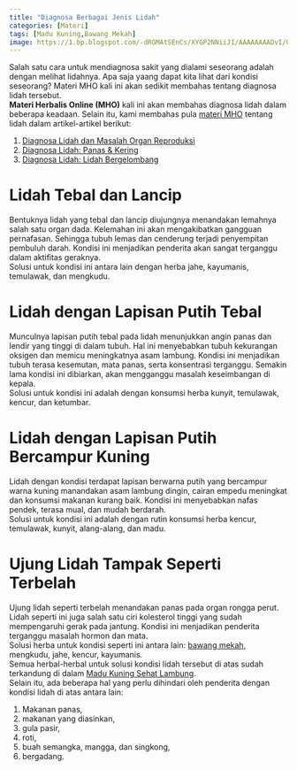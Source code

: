 ```yaml
---
title: "Diagnosa Berbagai Jenis Lidah"
categories: [Materi]
tags: [Madu Kuning,Bawang Mekah]
image: https://1.bp.blogspot.com/-dRGMAtSEnCs/XYGP2NNiiJI/AAAAAAAADvI/GkXE953sq0Q3cV0UJVokrnwJkSLPQb-AwCKgBGAsYHg/s1600/201909-mho-diagnosa-lidah.png
---
```


<div class="paraph">Salah satu cara untuk mendiagnosa sakit yang dialami seseorang adalah dengan melihat lidahnya. Apa saja yaang dapat kita lihat dari kondisi seseorang? Materi MHO kali ini akan sedikit membahas tentang diagnosa lidah tersebut.</div>

<div class="paraph"><b>Materi Herbalis Online (MHO)</b> kali ini akan membahas diagnosa lidah dalam beberapa keadaan. Selain itu, kami membahas pula <a href="/categories/materi" title="Materi MHO">materi MHO</a> tentang lidah dalam artikel-artikel berikut: </div>
<ol>
<li><a class="mhoapp teal" href="/posts/diagnosa-lidah-dan-permasalahan-organ-reproduksi-fwi" title="Diagnosa Lidah dan Masalah Organ Reproduksi">Diagnosa Lidah dan Masalah Organ Reproduksi</a></li>
<li><a class="mhoapp teal" href="/posts/diagnosa-lidah-panas-kering-6u1" title="Diagnosa Lidah: Panas & Kering">Diagnosa Lidah: Panas & Kering</a></li>
<li><a class="mhoapp teal" href="/posts/diagnosa-lidah-bergelombang-x30" title="Diagnosa Lidah: Lidah Bergelombang">Diagnosa Lidah: Lidah Bergelombang</a></li>
</ol>

<h1>Lidah Tebal dan Lancip</h1>

<div class="paraph">Bentuknya lidah yang tebal dan lancip diujungnya menandakan lemahnya salah satu organ dada. Kelemahan ini akan mengakibatkan gangguan pernafasan. Sehingga tubuh lemas dan cenderung terjadi penyempitan pembuluh darah. Kondisi ini menjadikan penderita akan sangat terganggu dalam aktifitas geraknya.</div>

<div class="paraph">Solusi untuk kondisi ini antara lain dengan herba jahe, kayumanis, temulawak, dan mengkudu.</div>

<h1>Lidah dengan Lapisan Putih Tebal</h1>

<div class="paraph">Munculnya lapisan putih tebal pada lidah menunjukkan angin panas dan lendir yang tinggi di dalam tubuh. Hal ini menyebabkan tubuh kekurangan oksigen dan memicu meningkatnya asam lambung. Kondisi ini menjadikan tubuh terasa kesemutan, mata panas, serta konsentrasi terganggu. Semakin lama kondisi ini dibiarkan, akan mengganggu masalah keseimbangan di kepala.</div>

<div class="paraph">Solusi untuk kondisi ini adalah dengan konsumsi herba kunyit, temulawak, kencur, dan ketumbar.</div>

<h1>Lidah dengan Lapisan Putih Bercampur Kuning</h1>

<div class="paraph">Lidah dengan kondisi terdapat lapisan berwarna putih yang bercampur warna kuning manandakan asam lambung dingin, cairan empedu meningkat dan konsumsi makanan kurang baik. Kondisi ini menyebabkan nafas pendek, terasa mual, dan mudah berdarah.</div>

<div class="paraph">Solusi untuk kondisi ini adalah dengan rutin konsumsi herba kencur, temulawak, kunyit, alang-alang, dan madu.</div>

<h1>Ujung Lidah Tampak Seperti Terbelah</h1>

<div class="paraph">Ujung lidah seperti terbelah menandakan panas pada organ rongga perut. Lidah seperti ini juga salah satu ciri kolesterol tinggi yang sudah mempengaruhi gerak pada jantung. Kondisi ini menjadikan penderita terganggu masalah hormon dan mata.</div>

<div class="paraph">Solusi herba untuk kondisi seperti ini antara lain: <a cclass="mhoapp red" href="/posts/kapsul-bawang-mekah-0kl" title="Kapsul Bawang Mekah">bawang mekah</a>, mengkudu, jahe, kencur, kayumanis.</div>

<div class="paraph">Semua herbal-herbal untuk solusi kondisi lidah tersebut di atas sudah terkandung di dalam <a cclass="mhoapp orange" href="/posts/madu-kuning-sehat-lambung-wk6" title="Madu Kuning Sehat Lambung">Madu Kuning Sehat Lambung</a>.</div>

<div class="paraph">Selain itu, ada beberapa hal yang perlu dihindari oleh penderita dengan kondisi lidah di atas antara lain:</div>

<ol><li>Makanan panas,</li>
    <li>makanan yang diasinkan,</li>
    <li>gula pasir,</li>
    <li>roti,</li>
    <li>buah semangka, mangga, dan singkong,</li>
    <li>bergadang.</li></ol>